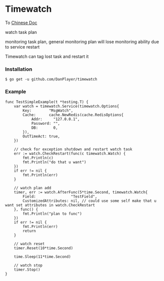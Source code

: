 # Timewatch
To [Chinese Doc](https://github.com/DanPlayer/timewatch/blob/main/README_zh.md)

watch task plan

monitoring task plan, general monitoring plan will lose monitoring ability due to service restart

Timewatch can tag lost task and restart it

### Installation
```
$ go get -u github.com/DanPlayer/timewatch
```

### Example
```
func TestSimpleExample(t *testing.T) {
	var watch = timewatch.Service(timewatch.Options{
		Key:        "MsgWatch",
		Cache:      cache.NewRedis(cache.RedisOptions{
			Addr:     "127.0.0.1",
			Password: "",
			DB:       0,
		}),
		OutTimeAct: true,
	})

	// check for exception shutdown and restart watch task
	err := watch.CheckRestart(func(c timewatch.Watch) {
		fmt.Println(c)
		fmt.Println("do that u want")
	})
	if err != nil {
		fmt.Println(err)
	}

	// watch plan add
	timer, err := watch.AfterFunc(5*time.Second, timewatch.Watch{
		Field:                "TestField",
		CustomizedAttributes: nil, // could use some self make that u want set attributes in watch.CheckRestart
	}, func() {
		fmt.Println("plan to func")
	})
	if err != nil {
		fmt.Println(err)
		return
	}

	// watch reset
	timer.Reset(10*time.Second)

	time.Sleep(11*time.Second)

	// watch stop
	timer.Stop()
}
```